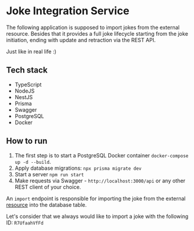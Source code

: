 # Joke Integration Service

The following application is supposed to import jokes from the external resource.
Besides that it provides a full joke lifecycle starting from the joke initiation, ending with update and retraction via
the REST API.

Just like in real life :)

## Tech stack

* TypeScript
* NodeJS
* NestJS
* Prisma
* Swagger
* PostgreSQL
* Docker

## How to run

1. The first step is to start a PostgreSQL Docker container `docker-compose up -d --build`.
2. Apply database migrations: `npx prisma migrate dev`
3. Start a server `npm run start`
4. Make requests via Swagger - `http://localhost:3000/api` or any other REST client of your choice.

An `import` endpoint is responsible for importing the joke from the external [resource](https://icanhazdadjoke.com/api)
into the database table.

Let's consider that we always would like to import a joke with the following ID: `R7UfaahVfFd`